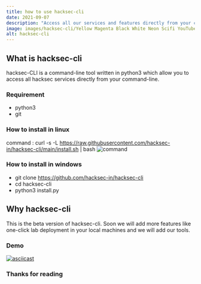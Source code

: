 ```yaml
---
title: how to use hacksec-cli
date: 2021-09-07
description: "Access all our services and features directly from your command-line"
image: images/hacksec-cli/Yellow Magenta Black White Neon Scifi YouTube Channel Art.png
alt: hacksec-cli
---
```


## What is hacksec-cli

hacksec-CLI is a command-line tool written in python3 which allow you to access all hacksec services directly from your command-line.



### Requirement

- python3
- git

### How to install in linux

command : curl -s -L https://raw.githubusercontent.com/hacksec-in/hacksec-cli/main/install.sh | bash
![command](/images/hacksec-cli/command.png)

### How to install in windows

- git clone https://github.com/hacksec-in/hacksec-cli
- cd hacksec-cli
- python3 install.py


## Why hacksec-cli

This is the beta version of hacksec-cli. Soon we will add more features like one-click lab deployment in your local machines and we will add our tools.

### Demo

[![asciicast](https://asciinema.org/a/432955.svg)](https://asciinema.org/a/432955)
### Thanks for reading
